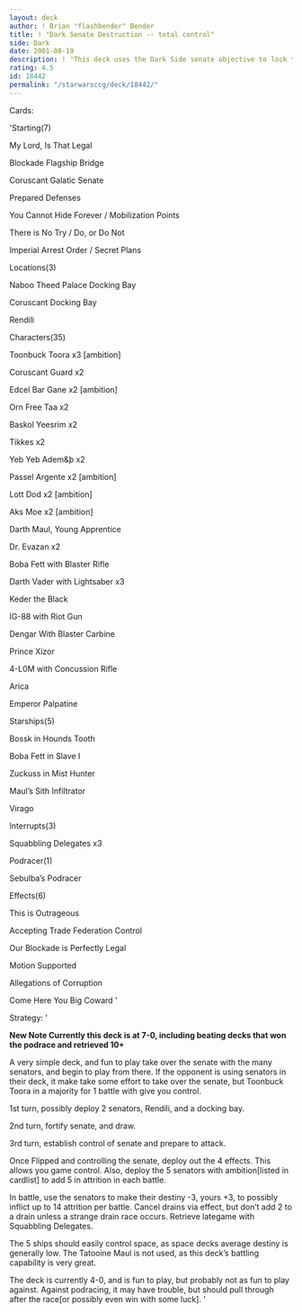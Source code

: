 ```yaml
---
layout: deck
author: ! Brian "flashbender" Bender
title: ! "Dark Senate Destruction -- total control"
side: Dark
date: 2001-08-19
description: ! "This deck uses the Dark Side senate objective to lock the opponent down and eliminate anything they deploy."
rating: 4.5
id: 18442
permalink: "/starwarsccg/deck/18442/"
---
```

Cards: 

'Starting(7)

My Lord, Is That Legal

Blockade Flagship  Bridge

Coruscant  Galatic Senate

Prepared Defenses

You Cannot Hide Forever / Mobilization Points

There is No Try / Do, or Do Not

Imperial Arrest Order / Secret Plans


Locations(3)

Naboo  Theed Palace Docking Bay

Coruscant  Docking Bay

Rendili


Characters(35)

Toonbuck Toora x3 [ambition]

Coruscant Guard x2

Edcel Bar Gane x2 [ambition]

Orn Free Taa x2

Baskol Yeesrim x2

Tikkes x2

Yeb Yeb Adem&þ x2

Passel Argente x2  [ambition]

Lott Dod x2  [ambition]

Aks Moe x2  [ambition]

Darth Maul, Young Apprentice

Dr. Evazan x2

Boba Fett with Blaster Rifle

Darth Vader with Lightsaber x3

Keder the Black

IG-88 with Riot Gun

Dengar With Blaster Carbine

Prince Xizor

4-L0M with Concussion Rifle

Arica

Emperor Palpatine


Starships(5)

Bossk in Hounds Tooth

Boba Fett in Slave I

Zuckuss in Mist Hunter

Maul’s Sith Infiltrator

Virago


Interrupts(3)

Squabbling Delegates x3


Podracer(1)

Sebulba’s Podracer


Effects(6)

This is Outrageous

Accepting Trade Federation Control

Our Blockade is Perfectly Legal

Motion Supported

Allegations of Corruption

Come Here You Big Coward '

Strategy: '

**New Note  Currently this deck is at 7-0, including beating decks that won the podrace and retrieved 10+**


A very simple deck, and fun to play  take over the senate with the many senators, and begin to play from there. If the opponent is using senators in their deck, it make take some effort to take over the senate, but Toonbuck Toora in a majority for 1 battle with give you control.


1st turn, possibly deploy 2 senators, Rendili, and a docking bay.

2nd turn, fortify senate, and draw.

3rd turn, establish control of senate and prepare to attack.


Once Flipped and controlling the senate, deploy out the 4 effects. This allows you game control. Also, deploy the 5 senators with ambition[listed in cardlist] to add 5 in attrition in each battle.


In battle, use the senators to make their destiny -3, yours +3, to possibly inflict up to 14 attrition per battle. Cancel drains via effect, but don’t add 2 to a drain unless a strange drain race occurs. Retrieve lategame with Squabbling Delegates.


The 5 ships should easily control space, as space decks average destiny is generally low. The Tatooine Maul is not used, as this deck’s battling capability is very great.


The deck is currently 4-0, and is fun to play, but probably not as fun to play against. Against podracing, it may have trouble, but should pull through after the race[or possibly even win with some luck].   '
